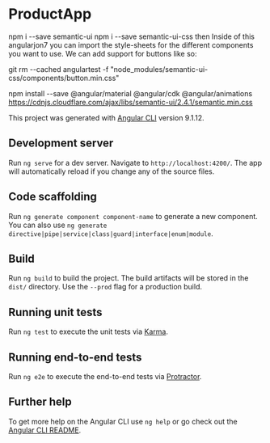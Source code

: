 # ProductApp

npm i --save semantic-ui
npm i --save semantic-ui-css
then Inside of this angularjon7
 you can import the style-sheets for the different components you want to use. We can add support for buttons like so:

 git rm --cached angulartest -f
 "node_modules/semantic-ui-css/components/button.min.css"

  <link rel="stylesheet" href="https://cdnjs.cloudflare.com/ajax/libs/semantic-ui/2.4.1/semantic.min.css">
  <script src="https://cdnjs.cloudflare.com/ajax/libs/semantic-ui/2.4.1/semantic.min.js"></script>

npm install --save @angular/material @angular/cdk @angular/animations
https://cdnjs.cloudflare.com/ajax/libs/semantic-ui/2.4.1/semantic.min.css

This project was generated with [Angular CLI](https://github.com/angular/angular-cli) version 9.1.12.

## Development server

Run `ng serve` for a dev server. Navigate to `http://localhost:4200/`. The app will automatically reload if you change any of the source files.

## Code scaffolding

Run `ng generate component component-name` to generate a new component. You can also use `ng generate directive|pipe|service|class|guard|interface|enum|module`.

## Build

Run `ng build` to build the project. The build artifacts will be stored in the `dist/` directory. Use the `--prod` flag for a production build.

## Running unit tests

Run `ng test` to execute the unit tests via [Karma](https://karma-runner.github.io).

## Running end-to-end tests

Run `ng e2e` to execute the end-to-end tests via [Protractor](http://www.protractortest.org/).

## Further help

To get more help on the Angular CLI use `ng help` or go check out the [Angular CLI README](https://github.com/angular/angular-cli/blob/master/README.md).
